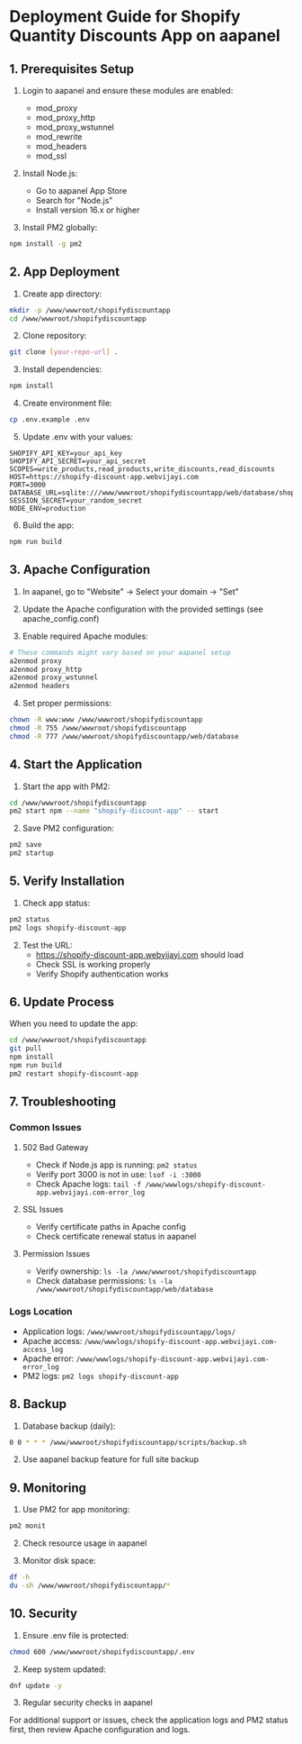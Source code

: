 # Deployment Guide for Shopify Quantity Discounts App on aapanel

## 1. Prerequisites Setup

1. Login to aapanel and ensure these modules are enabled:
   - mod_proxy
   - mod_proxy_http
   - mod_proxy_wstunnel
   - mod_rewrite
   - mod_headers
   - mod_ssl

2. Install Node.js:
   - Go to aapanel App Store
   - Search for "Node.js"
   - Install version 16.x or higher

3. Install PM2 globally:
```bash
npm install -g pm2
```

## 2. App Deployment

1. Create app directory:
```bash
mkdir -p /www/wwwroot/shopifydiscountapp
cd /www/wwwroot/shopifydiscountapp
```

2. Clone repository:
```bash
git clone [your-repo-url] .
```

3. Install dependencies:
```bash
npm install
```

4. Create environment file:
```bash
cp .env.example .env
```

5. Update .env with your values:
```env
SHOPIFY_API_KEY=your_api_key
SHOPIFY_API_SECRET=your_api_secret
SCOPES=write_products,read_products,write_discounts,read_discounts
HOST=https://shopify-discount-app.webvijayi.com
PORT=3000
DATABASE_URL=sqlite:///www/wwwroot/shopifydiscountapp/web/database/shopify.sqlite3
SESSION_SECRET=your_random_secret
NODE_ENV=production
```

6. Build the app:
```bash
npm run build
```

## 3. Apache Configuration

1. In aapanel, go to "Website" → Select your domain → "Set"

2. Update the Apache configuration with the provided settings (see apache_config.conf)

3. Enable required Apache modules:
```bash
# These commands might vary based on your aapanel setup
a2enmod proxy
a2enmod proxy_http
a2enmod proxy_wstunnel
a2enmod headers
```

4. Set proper permissions:
```bash
chown -R www:www /www/wwwroot/shopifydiscountapp
chmod -R 755 /www/wwwroot/shopifydiscountapp
chmod -R 777 /www/wwwroot/shopifydiscountapp/web/database
```

## 4. Start the Application

1. Start the app with PM2:
```bash
cd /www/wwwroot/shopifydiscountapp
pm2 start npm --name "shopify-discount-app" -- start
```

2. Save PM2 configuration:
```bash
pm2 save
pm2 startup
```

## 5. Verify Installation

1. Check app status:
```bash
pm2 status
pm2 logs shopify-discount-app
```

2. Test the URL:
   - https://shopify-discount-app.webvijayi.com should load
   - Check SSL is working properly
   - Verify Shopify authentication works

## 6. Update Process

When you need to update the app:

```bash
cd /www/wwwroot/shopifydiscountapp
git pull
npm install
npm run build
pm2 restart shopify-discount-app
```

## 7. Troubleshooting

### Common Issues

1. 502 Bad Gateway
   - Check if Node.js app is running: `pm2 status`
   - Verify port 3000 is not in use: `lsof -i :3000`
   - Check Apache logs: `tail -f /www/wwwlogs/shopify-discount-app.webvijayi.com-error_log`

2. SSL Issues
   - Verify certificate paths in Apache config
   - Check certificate renewal status in aapanel

3. Permission Issues
   - Verify ownership: `ls -la /www/wwwroot/shopifydiscountapp`
   - Check database permissions: `ls -la /www/wwwroot/shopifydiscountapp/web/database`

### Logs Location

- Application logs: `/www/wwwroot/shopifydiscountapp/logs/`
- Apache access: `/www/wwwlogs/shopify-discount-app.webvijayi.com-access_log`
- Apache error: `/www/wwwlogs/shopify-discount-app.webvijayi.com-error_log`
- PM2 logs: `pm2 logs shopify-discount-app`

## 8. Backup

1. Database backup (daily):
```bash
0 0 * * * /www/wwwroot/shopifydiscountapp/scripts/backup.sh
```

2. Use aapanel backup feature for full site backup

## 9. Monitoring

1. Use PM2 for app monitoring:
```bash
pm2 monit
```

2. Check resource usage in aapanel

3. Monitor disk space:
```bash
df -h
du -sh /www/wwwroot/shopifydiscountapp/*
```

## 10. Security

1. Ensure .env file is protected:
```bash
chmod 600 /www/wwwroot/shopifydiscountapp/.env
```

2. Keep system updated:
```bash
dnf update -y
```

3. Regular security checks in aapanel

For additional support or issues, check the application logs and PM2 status first, then review Apache configuration and logs.
